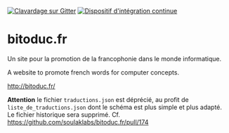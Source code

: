 [![Clavardage sur Gitter](https://img.shields.io/badge/clavarder-avec%20nous-brightgreen.svg)](https://gitter.im/soulaklabs/bitoduc.fr) [![Dispositif d'intégration continue](https://img.shields.io/travis/soulaklabs/bitoduc.fr.svg)](https://travis-ci.org/soulaklabs/bitoduc.fr)


bitoduc.fr
==========

Un site pour la promotion de la francophonie dans le monde informatique.

A website to promote french words for computer concepts.

http://bitoduc.fr/

**Attention** le fichier `traductions.json` est déprécié, au profit de `liste_de_traductions.json` dont le schéma est plus simple et plus adapté. Le fichier historique sera supprimé. Cf. https://github.com/soulaklabs/bitoduc.fr/pull/174
